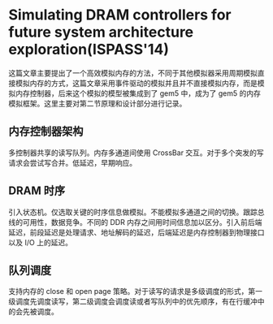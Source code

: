 # Simulating DRAM controllers for future system architecture exploration(ISPASS'14)

这篇文章主要提出了一个高效模拟内存的方法，不同于其他模拟器采用周期模拟直接模拟内存的方式，这篇文章采用事件驱动的模拟并且并不直接模拟内存，而是模拟内存控制器，后来这个模拟的模型被集成到了 gem5 中，成为了 gem5 的内存模拟框架。这里主要对第二节原理和设计部分进行记录。

## 内存控制器架构

多控制器共享的读写队列。内存多通道间使用 CrossBar 交互。对于多个突发的写请求会尝试写合并。低延迟，早期响应。

## DRAM 时序

引入状态机。仅选取关键的时序信息做模拟。不能模拟多通道之间的切换。跟踪总线的可用性，数据竞争。不同的 DDR 内存之间用时间信息加以区分。引入前后端延迟，前段延迟是处理请求、地址解码的延迟，后端延迟是内存控制器到物理接口以及 I/O 上的延迟。

## 队列调度

支持内存的 close 和 open page 策略。对于读写的请求是多级调度的形式，第一级调度先调度读写，第二级调度会调度读或者写队列中的优先顺序，有在行缓冲中的会先被调度。
